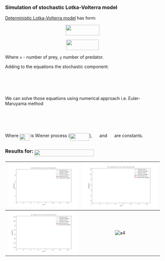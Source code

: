 ### Simulation of stochastic Lotka-Volterra model


[Deterministic Lotka-Volterra model](https://en.wikipedia.org/wiki/Lotka%E2%80%93Volterra_equations) has form:

<p align="center"><img src="/tex/af82ad02a586b9c256772f1103191a4d.svg?invert_in_darkmode&sanitize=true" align=middle width=110.1135585pt height=33.81208709999999pt/></p>
<p align="center"><img src="/tex/8b6426f8d05bf1c579313d8122a7d637.svg?invert_in_darkmode&sanitize=true" align=middle width=105.23191304999999pt height=33.81208709999999pt/></p>

Where `x` - number of prey, `y` number of predator.

Adding to the equations the stochastic component:

<p align="center"><img src="/tex/65ed167a9177e6314439e1081d18b83e.svg?invert_in_darkmode&sanitize=true" align=middle width=198.64146225pt height=16.438356pt/></p>
<p align="center"><img src="/tex/31788acdba84502dd0312131f43bcf26.svg?invert_in_darkmode&sanitize=true" align=middle width=193.75980195pt height=16.438356pt/></p>

We can solve those equations using numerical approach i.e. Euler-Maruyama method

<p align="center"><img src="/tex/0f5e7e77d5ff3be7d3e89b5dc6592558.svg?invert_in_darkmode&sanitize=true" align=middle width=325.51191915pt height=16.438356pt/></p>
<p align="center"><img src="/tex/e12a153cfe2eaf9e840a6657f6eb59f2.svg?invert_in_darkmode&sanitize=true" align=middle width=318.11515065000003pt height=16.438356pt/></p>

Where <img src="/tex/8d9b176fd459e329c57782488a188936.svg?invert_in_darkmode&sanitize=true" align=middle width=31.50693314999999pt height=22.465723500000017pt/> is Wiener process (<img src="/tex/9d1ddb149d5ffa2d775cf7abfa2a4ed3.svg?invert_in_darkmode&sanitize=true" align=middle width=63.855150149999986pt height=24.65753399999998pt/>), <img src="/tex/9811b1e861c58c0f72de45f573e7eea4.svg?invert_in_darkmode&sanitize=true" align=middle width=15.94565279999999pt height=14.15524440000002pt/> and <img src="/tex/0318cc8a44e98dfa8db4cd5b6f731ed4.svg?invert_in_darkmode&sanitize=true" align=middle width=15.94565279999999pt height=14.15524440000002pt/> are constants.

### Results for: <img src="/tex/2d015dbbba44c91dfeb84f2f01069795.svg?invert_in_darkmode&sanitize=true" align=middle width=193.34440619999998pt height=22.831056599999986pt/>

| ![a1](figures/animation_alpha=1.5_beta=1_delta=1_gamma=3_sigma_x=0.1_sigma_y=0.1.gif) | ![a2](figures/animation_alpha=1.5_beta=1_delta=1_gamma=3_sigma_x=0.1_sigma_y=0.5.gif) |
| :-----------------------------------------------------------------------------------: | :-----------------------------------------------------------------------------------: |
| ![a3](figures/animation_alpha=1.5_beta=1_delta=1_gamma=3_sigma_x=0.5_sigma_y=0.1.gif) | ![a4](figures/animation_alpha=1.5_beta=1_delta=1_gamma=3_sigma_x=0.5_sigma_y=0.5.gif) |
